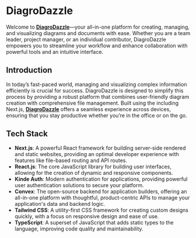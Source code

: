 # DiagroDazzle

Welcome to **[DiagroDazzle](https://diagro-dazzle.vercel.app/)**—your all-in-one platform for creating, managing, and visualizing diagrams and documents with ease. Whether you are a team leader, project manager, or an individual contributor, DiagroDazzle empowers you to streamline your workflow and enhance collaboration with powerful tools and an intuitive interface.

## Introduction

In today’s fast-paced world, managing and visualizing complex information efficiently is crucial for success. DiagroDazzle is designed to simplify this process by providing a robust platform that combines user-friendly diagram creation with comprehensive file management. Built using the including Next.js, **[DiagroDazzle](https://diagro-dazzle.vercel.app/)** offers a seamless experience across devices, ensuring that you stay productive whether you’re in the office or on the go.


## Tech Stack

- **Next.js**: A powerful React framework for building server-side rendered and static websites, providing an optimal developer experience with features like file-based routing and API routes.
- **React.js**: The core JavaScript library for building user interfaces, allowing for the creation of dynamic and responsive components.
- **Kinde Auth**: Modern authentication for applications, providing powerful user authentication solutions to secure your platform.
- **Convex**: The open-source backend for application builders, offering an all-in-one platform with thoughtful, product-centric APIs to manage your application's data and backend logic.
- **Tailwind CSS**: A utility-first CSS framework for creating custom designs quickly, with a focus on responsive design and ease of use.
- **TypeScript**: A superset of JavaScript that adds static types to the language, improving code quality and maintainability.


